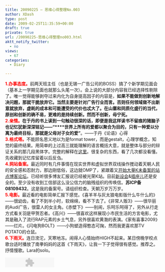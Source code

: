 ```yaml
---
title: 20090225 – 思维心得整理No.003
author: XDash
type: post
date: 2009-02-25T11:35:59+00:00
draft: true
private: true
url: /20090225-思维心得整理no003.html
aktt_notify_twitter:
  - no
views:
  - 67
categories:
  - Diary

---
```

<span style="color: rgb(255, 0, 0); "><strong>1.办事态度。</strong></span>前两天班主任（也是无锡一广告公司的BOSS）搞了个新学期见面会（基本上一学期见面也就那么头尾一次）。会上说的大部分内容我已经选择性剔除了。唯一觉得能够剥夺过来内化为自身提高因子的内容是，**如果不能做到创新地解决问题，那就干脆放弃它。**当然主要是针对广告行业而言。否则任何领域做不出新意就放弃，虚耗的成本和可能遭受的代价也忒大了。在山寨和同质化盛行的当代，原创和创新的确不易，更难的是持续创新。然而不创新，毋宁死。  
<span style="color: rgb(255, 0, 0); "><strong>2.亲情。</strong></span>在于丹的书上读到一句触动很深的话，即便是我这样读书不留痕的猪脑子也记忆犹新深深铭记&mdash;&mdash;**&ldquo;****世界上所有的爱都以聚合为目的，只有一种爱以分离为最终目标，那就是父母对子女的爱&rdquo;**。&mdash;&mdash;于丹《论语》心得  
<span style="color: rgb(255, 0, 0); "><strong>3.格式塔。</strong></span>不能顾名思义地以为是format tower，而是gestalt，心理学概念，知觉的最终结果。用简单的上过高三就能理解的语言概括大意，就是整体与部分的辩证关系的那几段黑体字。完整的解释在<a target="_blank" href="http://baike.baidu.com/view/85631.htm">这里</a>。很复杂的东西，看了几次都没看懂。先收藏到记忆库留着以后反刍。  
<span style="color: rgb(255, 0, 0); "><strong>4.网站备案。</strong></span>最近同时有几件事情在现实世界和虚拟世界双线操作搅动着天朝人民的安全感和忍耐力，那边刚低俗，这边就OMP了，紧跟着又<a target="_blank" href="http://www.baidu.com/s?wd=%B9%D8%B1%D5%C3%BB%D3%D0%B1%B8%B0%B8%CD%F8%D5%BE&lm=0&si=&rn=10&ie=gb2312&ct=0&cl=3&f=1&rsp=7&oq=%B1%B8%B0%B8+%C6%F0%B3%F5+%CE%D2%C3%BB%D3%D0">开始大量K未备案的站点博客论坛</a>。已经听很多博友汇报说已经被光荣K站。目前<a target="_blank" href="http://bbs.newdesigner.org">新设会</a>&<a target="_blank" href="http://www.chazuor.com">插座儿</a>还是安全的。至少没有收到工信部这么没公信力的脑残组织的传唤信。**苏ICP备08109432**。这是我的备案号。请组织检查。天朝万岁万万岁。  
<span style="color: rgb(255, 0, 0); "><strong>5.电影。</strong></span>最近看的电影简单汇报下感觉。《喜羊羊与灰太狼电影版什么牛什么的》&mdash;&mdash;很幼齿，看了不到半小时，软绵绵，看不下去了。《非常人贩3》&mdash;&mdash;很华丽的Audi广告，很雷人的女主角。《赤壁下》&mdash;&mdash;别闹，乐呵乐呵得了，另外从行走方式看关羽是甲贺忍者。《高兴》&mdash;&mdash;很喜欢这样展现小市民生活的方言电影，尤其是融入了流行RAP元素的乡土气息，另外很喜欢黄渤的表演。《家有喜事2009》&mdash;&mdash;烂片。《闪电狗BOLT》&mdash;&mdash;小狗塑造得憨态可掬，然而我更喜欢那TV POTATO的仓鼠。  
<span style="color: rgb(255, 0, 0); "><strong>6.下雨天。</strong></span>连日滂沱，天寒地冻。闹得人心情始终HIGH不起来。某日傍晚学校点歌台适时播放了南拳妈妈的这首《下雨天》，让我一下子觉得很有感觉。推荐之。抒情慢歌。Lara的solo。  


<embed src="http://www.8box.cn/feed/000000_s_204063_/mini.swf" type="application/x-shockwave-flash" wmode="transparent" width="160" height="32">
</embed>